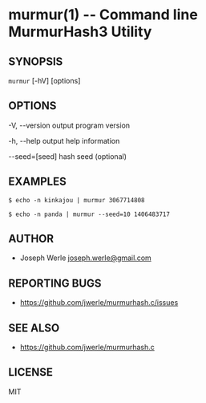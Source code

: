 murmur(1) -- Command line MurmurHash3 Utility
=============================================

## SYNOPSIS

`murmur` \[-hV\] \[options\]

## OPTIONS

  -V, --version
      output program version

  -h, --help
      output help information

  --seed=[seed]
      hash seed (optional)

## EXAMPLES

  ``
  $ echo -n kinkajou | murmur
  3067714808
  ``

  ``
  $ echo -n panda | murmur --seed=10
  1406483717
  ``

## AUTHOR

  - Joseph Werle <joseph.werle@gmail.com>

## REPORTING BUGS

  - <https://github.com/jwerle/murmurhash.c/issues>

## SEE ALSO

  - <https://github.com/jwerle/murmurhash.c>

## LICENSE

MIT
